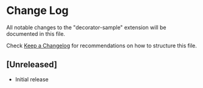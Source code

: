 # Change Log

All notable changes to the "decorator-sample" extension will be documented in this file.

Check [Keep a Changelog](http://keepachangelog.com/) for recommendations on how to structure this file.

## [Unreleased]

- Initial release
